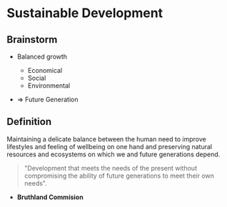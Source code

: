 # Sustainable Development
## Brainstorm
- Balanced growth
	- Economical
	- Social
	- Environmental
 
- => Future Generation

## Definition
Maintaining a delicate balance between the human need to improve lifestyles and feeling of wellbeing on one hand and preserving natural resources and 
ecosystems on which we and future generations depend.

> "Development that meets the needs of the present without compromising the ability of future generations to meet their own needs". 
- **Bruthland Commision**

